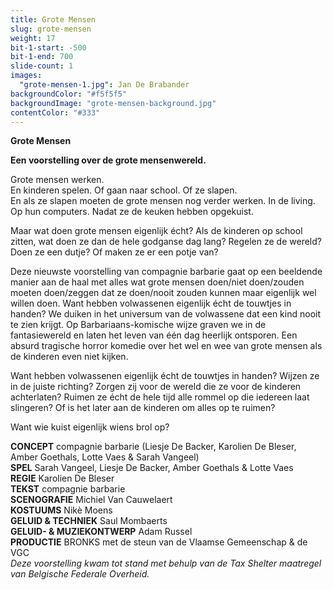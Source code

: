 ```yaml
---
title: Grote Mensen
slug: grote-mensen
weight: 17
bit-1-start: -500
bit-1-end: 700
slide-count: 1
images:
  "grote-mensen-1.jpg": Jan De Brabander
backgroundColor: "#f5f5f5"
backgroundImage: "grote-mensen-background.jpg"
contentColor: "#333"
---
```

**Grote Mensen**<br>

**Een voorstelling over de grote mensenwereld.**<br>


Grote mensen werken.<br>
En kinderen spelen. Of gaan naar school. Of ze slapen.<br>
En als ze slapen moeten de grote mensen nog verder werken. In de living. Op hun computers. Nadat ze de keuken hebben opgekuist.<br>

Maar wat doen grote mensen eigenlijk écht? Als de kinderen op school zitten, wat doen ze dan de hele godganse dag lang? Regelen ze de wereld? Doen ze een dutje? Of maken ze er een potje van?<br>

Deze nieuwste voorstelling van compagnie barbarie gaat op een beeldende manier aan de haal met alles wat grote mensen doen/niet doen/zouden moeten doen/zeggen dat ze doen/nooit zouden kunnen maar eigenlijk wel willen doen. Want hebben volwassenen eigenlijk écht de touwtjes in handen? We duiken in het universum van de volwassene dat een kind nooit te zien krijgt. Op Barbariaans-komische wijze graven we in de fantasiewereld en laten het leven van één dag heerlijk ontsporen. Een absurd tragische horror komedie over het wel en wee van grote mensen als de kinderen even niet kijken.

Want hebben volwassenen eigenlijk écht de touwtjes in handen? Wijzen ze in de juiste richting? Zorgen zij voor de wereld die ze voor de kinderen achterlaten? Ruimen ze écht de hele tijd alle rommel op die iedereen laat slingeren? Of is het later aan de kinderen om alles op te ruimen?

Want wie kuist eigenlijk wiens brol op?

**CONCEPT** compagnie barbarie (Liesje De Backer, Karolien De Bleser, Amber Goethals, Lotte Vaes & Sarah Vangeel)<br>
**SPEL** Sarah Vangeel, Liesje De Backer, Amber Goethals & Lotte Vaes<br>
**REGIE** Karolien De Bleser<br>
**TEKST** compagnie barbarie<br>
**SCENOGRAFIE** Michiel Van Cauwelaert<br>
**KOSTUUMS** Nikè Moens<br>
**GELUID & TECHNIEK** Saul Mombaerts<br>
**GELUID- & MUZIEKONTWERP** Adam Russel<br>
**PRODUCTIE** BRONKS met de steun van de Vlaamse Gemeenschap & de VGC<br>
*Deze voorstelling kwam tot stand met behulp van de Tax Shelter maatregel van Belgische Federale Overheid.*

